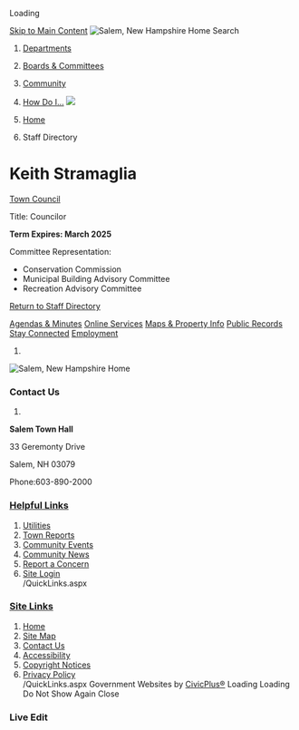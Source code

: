  

Loading

  [Skip to Main Content](https://www.salemnh.gov/directory.aspx?EID=195/)   ![Salem, New Hampshire Home](images/d35f389c020b9ef6f8d566b8bfdd26e86bb808680e52e3c5f55cf7224c3a84c6.png)  Search 

 1.  [Departments](https://www.salemnh.gov/149/Departments) 
 1.  [Boards & Committees](https://www.salemnh.gov/27/Boards-Committees) 
 1.  [Community](https://www.salemnh.gov/31/Community) 
 1.  [How Do I...](https://www.salemnh.gov/9/How-Do-I) 
  ![](images/6d39fcb1b54b22633fb2c0c89c323ca2a2e0594cd52512d430a64c3804e45b20.jpg)  

 1.  [Home](https://www.salemnh.gov/) 
 1. Staff Directory

# Keith Stramaglia

   [Town Council](https://www.salemnh.gov/Directory.aspx?DID=55) 

Title: Councilor 

 __Term Expires: March 2025__ 

Committee Representation:

 * Conservation Commission
 * Municipal Building Advisory Committee
 * Recreation Advisory Committee
  

 [Return to Staff Directory](https://www.salemnh.gov/Directory.aspx) 

  [Agendas & Minutes](https://www.salemnh.gov/agendacenter)   [Online Services](https://www.salemnh.gov/475/Online-Services)   [Maps & Property Info](https://salemnh.mapgeo.io/)   [Public Records](https://www.salemnh.gov/476/Public-Records-Center)   [Stay Connected](https://www.salemnh.gov/list.aspx)   [Employment](https://www.salemnh.gov/211/Employment-Opportunities)  

 1.    

 ![Salem, New Hampshire Home](images/d0818aa906f2a011eef4ac4d769b0ea3932daa487014258437f51184f6a812d5.png)    

### Contact Us

 1.    

 __Salem Town Hall__    

33 Geremonty Drive   

Salem, NH 03079   

Phone:603-890-2000   

###  [Helpful Links](https://www.salemnh.gov/QuickLinks.aspx?CID=15) 

 1.  [Utilities](https://www.salemnh.gov/511/Utilities)  
 1.  [Town Reports](https://www.salemnh.gov/544/Town-Reports)  
 1.  [Community Events](https://www.salemnh.gov/Calendar.aspx)  
 1.  [Community News](https://www.salemnh.gov/CivicAlerts.aspx)  
 1.  [Report a Concern](https://www.salemnh.gov/RequestTracker.aspx)  
 1.  [Site Login](https://www.salemnh.gov/admin)  
 /QuickLinks.aspx 

###  [Site Links](https://www.salemnh.gov/QuickLinks.aspx?CID=16) 

 1.  [Home](https://www.salemnh.gov/)  
 1.  [Site Map](https://www.salemnh.gov/sitemap)  
 1.  [Contact Us](https://www.salemnh.gov/directory.aspx)  
 1.  [Accessibility](https://www.salemnh.gov/accessibility)  
 1.  [Copyright Notices](https://www.salemnh.gov/copyright)  
 1.  [Privacy Policy](https://www.salemnh.gov/privacy)  
 /QuickLinks.aspx Government Websites by [CivicPlus®](https://connect.civicplus.com/referral)  Loading Loading Do Not Show Again Close 

### Live Edit

 